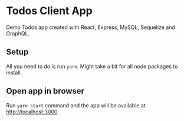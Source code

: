 # Todos Client App
Demo Todos app created with React, Express, MySQL, Sequelize and GraphQL.

## Setup
All you need to do is run `yarn`. Might take a bit for all node packages to install.

## Open app in browser
Run `yarn start` command and the app will be available at <a target="_blank" href="http://localhost:3000">http:\/\/localhost:3000</a>.